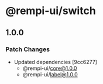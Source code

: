 # @rempi-ui/switch

## 1.0.0

### Patch Changes

- Updated dependencies [9cc6277]
  - @rempi-ui/core@1.0.0
  - @rempi-ui/label@1.0.0
